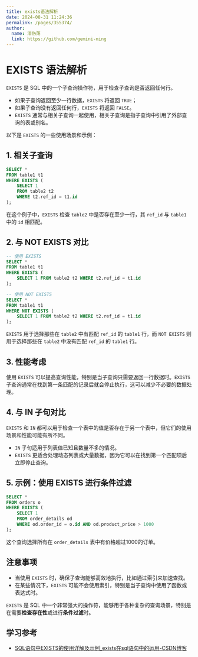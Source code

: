 ```yaml
---
title: exists语法解析
date: 2024-08-31 11:24:36
permalink: /pages/355374/
author: 
  name: 泪伤荡
  link: https://github.com/gemini-ming
---
```

# EXISTS 语法解析

`EXISTS` 是 SQL 中的一个子查询操作符，用于检查子查询是否返回任何行。

- 如果子查询返回至少一行数据，`EXISTS` 将返回 `TRUE`；
- 如果子查询没有返回任何行，`EXISTS` 将返回 `FALSE`。
- `EXISTS` 通常与相关子查询一起使用，相关子查询是指子查询中引用了外部查询的表或别名。

以下是 `EXISTS` 的一些使用场景和示例：

## 1. 相关子查询

```sql
SELECT *
FROM table1 t1
WHERE EXISTS (
    SELECT 1
    FROM table2 t2
    WHERE t2.ref_id = t1.id
);
```

在这个例子中，`EXISTS` 检查 `table2` 中是否存在至少一行，其 `ref_id` 与 `table1` 中的 `id` 相匹配。

## 2. 与 NOT EXISTS 对比

```sql
-- 使用 EXISTS
SELECT *
FROM table1 t1
WHERE EXISTS (
    SELECT 1 FROM table2 t2 WHERE t2.ref_id = t1.id
);

-- 使用 NOT EXISTS
SELECT *
FROM table1 t1
WHERE NOT EXISTS (
    SELECT 1 FROM table2 t2 WHERE t2.ref_id = t1.id
);
```

`EXISTS` 用于选择那些在 `table2` 中有匹配 `ref_id` 的 `table1` 行，而 `NOT EXISTS` 则用于选择那些在 `table2` 中没有匹配 `ref_id` 的 `table1` 行。

## 3. 性能考虑

使用 `EXISTS` 可以提高查询性能，特别是当子查询只需要返回一行数据时。`EXISTS` 子查询通常在找到第一条匹配的记录后就会停止执行，这可以减少不必要的数据处理。

## 4. 与 IN 子句对比

`EXISTS` 和 `IN` 都可以用于检查一个表中的值是否存在于另一个表中，但它们的使用场景和性能可能有所不同。

- `IN` 子句适用于列表值已知且数量不多的情况。
- `EXISTS` 更适合处理动态列表或大量数据，因为它可以在找到第一个匹配项后立即停止查询。

## 5. 示例：使用 EXISTS 进行条件过滤

```sql
SELECT *
FROM orders o
WHERE EXISTS (
    SELECT 1
    FROM order_details od
    WHERE od.order_id = o.id AND od.product_price > 1000
);
```

这个查询选择所有在 `order_details` 表中有价格超过1000的订单。

## 注意事项

- 当使用 `EXISTS` 时，确保子查询能够高效地执行，比如通过索引来加速查找。
- 在某些情况下，`EXISTS` 可能不会使用索引，特别是当子查询中使用了函数或表达式时。

`EXISTS` 是 SQL 中一个非常强大的操作符，能够用于各种复杂的查询场景，特别是在需要**检查存在性**或进行**条件过滤**时。





## 学习参考

- [SQL语句中EXISTS的使用详解及示例_exists在sql语句中的运用-CSDN博客](https://blog.csdn.net/qq_44039966/article/details/105365756)